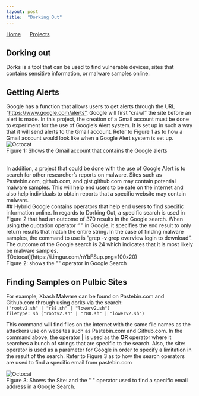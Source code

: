 ```yaml
---
layout: post
title:  "Dorking Out"
---
```

<a href="https://michael-meade.github.io/" style='margin-right:20px'>Home</a>
<a href="https://michael-meade.github.io/Projects" style='margin-right:20px'>Projects</a>



## Dorking out
Dorks is a tool that can be used to find vulnerable devices, sites that contains sensitive information, or malware samples online. 
<br>
## Getting Alerts
Google has a function that allows users to get alerts through the URL “https://www.google.com/alerts”. Google will first “crawl” the site before an alert is made. In this project, the creation of a Gmail account must be done to experiment for the use of Google’s Alert system. It is set up in such a way that it will send alerts to the Gmail account. Refer to Figure 1 as to how a Gmail account would look like when a Google Alert system is set up. <br>
![Octocat](https://i.imgur.com/1BIxuMG.png=100x20)<br>
                                 Figure 1: Shows the Gmail account that contains the Google alerts

<br>
In addition, a project that could be done with the use of Google Alert is to search for other researcher’s reports on malware. Sites such as Pastebin.com, github.com, and gist.github.com may contain potential malware samples. This will help end users to be safe on the internet and also help individuals to obtain reports that a specific website may contain malware.
<br>
## Hybrid 
Google contains operators that help end users to find specific information online. In regards to Dorking Out, a specific search is used in Figure 2 that had an outcome of 370 results in the Google search. When using the quotation operator “ ” in Google, it specifies the end result to only return results that match the entire string. In the case of finding malware samples, the command to use is “grep -v grep overview login to download”. The outcome of the Google search is 24 which indicates that it is most likely be malware samples. <br>
![Octocat](https://i.imgur.com/nYbFSup.png=100x20)<br>
                                    Figure 2: shows the "" operator in Google Search
<br>

## Finding Samples on Pulbic Sites
For example, Xbash Malware can be found on Pastebin.com and Github.com through using dorks via the search:<br>
```("rootv2.sh" | "r88.sh" | "lowerv2.sh") ``` <br>
```filetype: sh ("rootv2.sh" | "r88.sh" | "lowerv2.sh") ``` <br>

This command will find files on the internet with the same file names as the attackers use on websites such as Pastebin.com and Github.com. In the command above, the operator <b>|</b> is used as the <b>OR</b> operator where it searches a bunch of strings that are specific to the search. Also, the site: operator is used as a parameter for Google in order to specify a limitation in the result of the search. Refer to Figure 3 as to how the search operators are used to find a specific email from pastebin.com <br>

![Octocat](https://i.imgur.com/sN30kiv.png=100x20)<br>
Figure 3: Shows the Site: and the " " operator used to find a specific email address in a Google Search.
